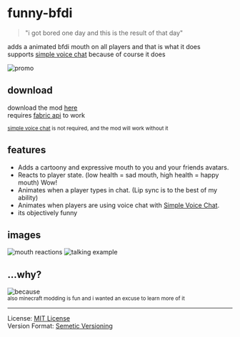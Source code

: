 # funny-bfdi
> "i got bored one day and this is the result of that day"

adds a animated bfdi mouth on all players and that is what it does<br>
supports [simple voice chat](https://modrinth.com/plugin/simple-voice-chat) because of course it does

![promo](https://github.com/ImCod2st/funny-bfdi/assets/50346006/58b698d2-741e-4d8c-ac11-d6f02c1ba572)

## download
download the mod [here](https://github.com/ImCod2st/funny-bfdi/releases)<br>
requires [fabric api](https://modrinth.com/mod/fabric-api) to work

<sub>[simple voice chat](https://modrinth.com/plugin/simple-voice-chat) is not required, and the mod will work without it</sub>

## features
- Adds a cartoony and expressive mouth to you and your friends avatars.
- Reacts to player state. (low health = sad mouth, high health = happy mouth) Wow!
- Animates when a player types in chat. (Lip sync is to the best of my ability)
- Animates when players are using voice chat with [Simple Voice Chat](https://modrinth.com/plugin/simple-voice-chat).
- its objectively funny

## images
![mouth reactions](https://github.com/ImCod2st/funny-bfdi/assets/50346006/05be4fb8-deac-4356-a361-799cc85e4a5f)
![talking example](https://github.com/ImCod2st/funny-bfdi/assets/50346006/f3f92689-f115-4b29-b5c4-fc5a5d5ffd8f)

## ...why?
![because](https://github.com/ImCod2st/funny-bfdi/assets/50346006/311d223d-cf9b-468b-9a64-96ba58fca5c7)<br>
<sub>also minecraft modding is fun and i wanted an excuse to learn more of it</sub>

---

License: [MIT License](https://choosealicense.com/licenses/mit/#)<br>
Version Format: [Semetic Versioning](https://semver.org/)
